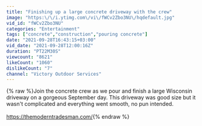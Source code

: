 ```yaml
---
title: "Finishing up a large concrete driveway with the crew"
image: "https:\/\/i.ytimg.com\/vi\/fWCv2Zbo3NU\/hqdefault.jpg"
vid_id: "fWCv2Zbo3NU"
categories: "Entertainment"
tags: ["concrete","construction","pouring concrete"]
date: "2021-09-28T16:43:15+03:00"
vid_date: "2021-09-28T12:00:16Z"
duration: "PT22M30S"
viewcount: "8621"
likeCount: "1060"
dislikeCount: "7"
channel: "Victory Outdoor Services"
---
```

{% raw %}Join the concrete crew as we pour and finish a large Wisconsin driveway on a gorgeous September day.  This driveway was good size but it wasn't complicated and everything went smooth, no pun intended.<br /><br /><a rel="nofollow" target="blank" href="https://themoderntradesman.com/">https://themoderntradesman.com/</a>{% endraw %}
